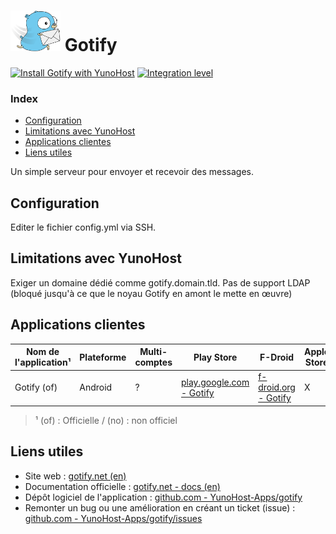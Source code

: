 # <img src="/images/gotify_logo.png" width="80px" alt="logo de Gotify"> Gotify

[![Install Gotify with YunoHost](https://install-app.yunohost.org/install-with-yunohost.png)](https://install-app.yunohost.org/?app=gotify) [![Integration level](https://dash.yunohost.org/integration/gotify.svg)](https://dash.yunohost.org/appci/app/gotify)

### Index

- [Configuration](#configuration)
- [Limitations avec YunoHost](#limitations-avec-yunohost)
- [Applications clientes](#applications-clientes)
- [Liens utiles](#liens-utiles)

Un simple serveur pour envoyer et recevoir des messages.

## Configuration

Editer le fichier config.yml via SSH.

## Limitations avec YunoHost

Exiger un domaine dédié comme gotify.domain.tld.
Pas de support LDAP (bloqué jusqu'à ce que le noyau Gotify en amont le mette en œuvre)

## Applications clientes

| Nom de l'application¹ | Plateforme | Multi-comptes |  Play Store | F-Droid | Apple Store |
|--------------------------|------------|---------------|-------------|---------|-------------|
| Gotify (of) | Android | ? | [play.google.com - Gotify](https://play.google.com/store/apps/details?id=com.github.gotify) | [f-droid.org - Gotify](https://f-droid.org/de/packages/com.github.gotify/) | X |

> ¹ (of) : Officielle / (no) : non officiel

## Liens utiles

 + Site web : [gotify.net (en)](https://gotify.net/)
 + Documentation officielle : [gotify.net - docs (en)](https://gotify.net/docs/index)
 + Dépôt logiciel de l'application : [github.com - YunoHost-Apps/gotify](https://github.com/YunoHost-Apps/gotify_ynh)
 + Remonter un bug ou une amélioration en créant un ticket (issue) : [github.com - YunoHost-Apps/gotify/issues](https://github.com/YunoHost-Apps/gotify_ynh/issues)
